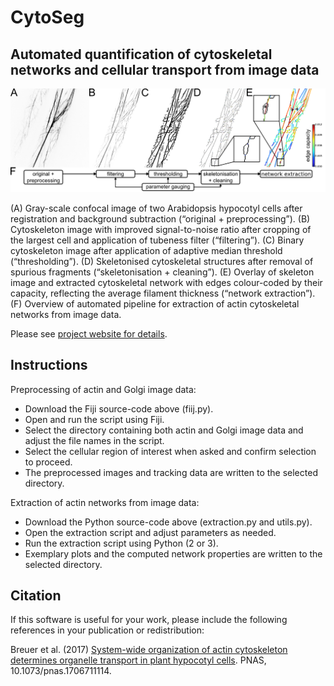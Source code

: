 # CytoSeg

## Automated quantification of cytoskeletal networks and cellular transport from image data

![](examples/images/figure.png)

(A) Gray-scale confocal image of two Arabidopsis hypocotyl cells after registration and background subtraction (“original + preprocessing”).
(B) Cytoskeleton image with improved signal-to-noise ratio after cropping of the largest cell and application of tubeness filter (“filtering”).
(C) Binary cytoskeleton image after application of adaptive median threshold (“thresholding”).
(D) Skeletonised cytoskeletal structures after removal of spurious fragments (“skeletonisation + cleaning”).
(E) Overlay of skeleton image and extracted cytoskeletal network with edges colour-coded by their capacity, reflecting the average filament thickness (“network extraction”).
(F) Overview of automated pipeline for extraction of actin cytoskeletal networks from image data. 

Please see [project website for details](http://mathbiol.mpimp-golm.mpg.de/CytoSeg/).

## Instructions

Preprocessing of actin and Golgi image data:

- Download the Fiji source-code above (fiij.py).
- Open and run the script using Fiji.
- Select the directory containing both actin and Golgi image data and adjust the file names in the script.
- Select the cellular region of interest when asked and confirm selection to proceed.
- The preprocessed images and tracking data are written to the selected directory.

Extraction of actin networks from image data:

- Download the Python source-code above (extraction.py and utils.py).
- Open the extraction script and adjust parameters as needed.
- Run the extraction script using Python (2 or 3).
- Exemplary plots and the computed network properties are written to the selected directory.

## Citation

If this software is useful for your work, please include the following references in your publication or redistribution:

Breuer et al. (2017) [System-wide organization of actin cytoskeleton determines organelle transport in plant hypocotyl cells](https://www.pnas.org/content/pnas/114/28/E5741.full.pdf). PNAS, 10.1073/pnas.1706711114.


